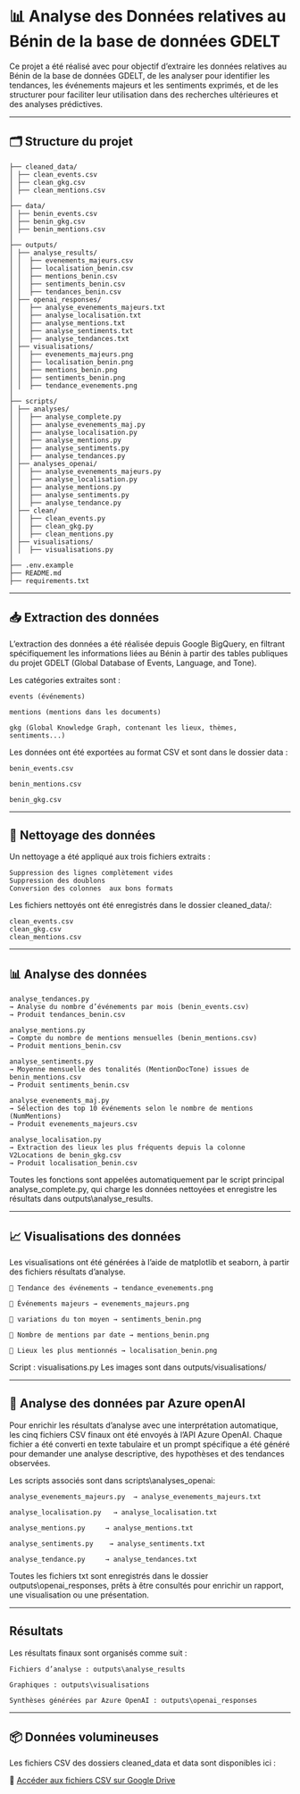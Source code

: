 # 📊 Analyse des Données relatives au Bénin de la base de données GDELT 

Ce projet a été réalisé avec pour objectif d’extraire les données relatives au Bénin de la base de données GDELT, de les analyser pour identifier les tendances, les événements majeurs et les sentiments exprimés, et de les structurer pour faciliter leur utilisation dans des recherches ultérieures et des analyses prédictives.
   
---

## 🗂 Structure du projet
```
├── cleaned_data/
│ ├── clean_events.csv
│ ├── clean_gkg.csv
│ ├── clean_mentions.csv
│
├── data/
│ ├── benin_events.csv
│ ├── benin_gkg.csv
│ ├── benin_mentions.csv
│
├── outputs/
│ ├── analyse_results/
│ │  ├── evenements_majeurs.csv
│ │  ├── localisation_benin.csv
│ │  ├── mentions_benin.csv
│ │  ├── sentiments_benin.csv
│ │  ├── tendances_benin.csv
│ ├── openai_responses/
│ │  ├── analyse_evenements_majeurs.txt
│ │  ├── analyse_localisation.txt
│ │  ├── analyse_mentions.txt
│ │  ├── analyse_sentiments.txt
│ │  ├── analyse_tendances.txt
│ ├── visualisations/
│ │  ├── evenements_majeurs.png
│ │  ├── localisation_benin.png
│ │  ├── mentions_benin.png
│ │  ├── sentiments_benin.png
│ │  ├── tendance_evenements.png
│
├── scripts/
│ ├── analyses/
│ │  ├── analyse_complete.py
│ │  ├── analyse_evenements_maj.py
│ │  ├── analyse_localisation.py
│ │  ├── analyse_mentions.py
│ │  ├── analyse_sentiments.py
│ │  ├── analyse_tendances.py
│ ├── analyses_openai/
│ │  ├── analyse_evenements_majeurs.py
│ │  ├── analyse_localisation.py
│ │  ├── analyse_mentions.py
│ │  ├── analyse_sentiments.py
│ │  ├── analyse_tendance.py
│ ├── clean/
│ │  ├── clean_events.py
│ │  ├── clean_gkg.py
│ │  ├── clean_mentions.py
│ ├── visualisations/
│ │  ├── visualisations.py
│
├── .env.example
├── README.md
├── requirements.txt
```

---


## 📥 Extraction des données  

L’extraction des données a été réalisée depuis Google BigQuery, en filtrant spécifiquement les informations liées au Bénin à partir des tables publiques du projet GDELT (Global Database of Events, Language, and Tone).

Les catégories extraites sont :

    events (événements)

    mentions (mentions dans les documents)

    gkg (Global Knowledge Graph, contenant les lieux, thèmes, sentiments...)

Les données ont été exportées au format CSV et sont dans le dossier data :

    benin_events.csv

    benin_mentions.csv

    benin_gkg.csv


---

## 🧹 Nettoyage des données 

Un nettoyage a été appliqué aux trois fichiers extraits :

    Suppression des lignes complètement vides
    Suppression des doublons 
    Conversion des colonnes  aux bons formats 

Les fichiers nettoyés ont été enregistrés dans le dossier cleaned_data/:

    clean_events.csv
    clean_gkg.csv
    clean_mentions.csv
---

## 📊 Analyse des données 

    analyse_tendances.py
    → Analyse du nombre d’événements par mois (benin_events.csv)
    → Produit tendances_benin.csv

    analyse_mentions.py
    → Compte du nombre de mentions mensuelles (benin_mentions.csv)
    → Produit mentions_benin.csv

    analyse_sentiments.py
    → Moyenne mensuelle des tonalités (MentionDocTone) issues de benin_mentions.csv
    → Produit sentiments_benin.csv

    analyse_evenements_maj.py
    → Sélection des top 10 événements selon le nombre de mentions (NumMentions)
    → Produit evenements_majeurs.csv

    analyse_localisation.py
    → Extraction des lieux les plus fréquents depuis la colonne V2Locations de benin_gkg.csv
    → Produit localisation_benin.csv

Toutes les fonctions sont appelées automatiquement par le script principal analyse_complete.py, qui charge les données nettoyées et enregistre les résultats dans outputs\analyse_results.

---

## 📈 Visualisations des données 

Les visualisations ont été générées à l’aide de matplotlib et seaborn, à partir des fichiers résultats d’analyse.

    📌 Tendance des événements → tendance_evenements.png

    📌 Événements majeurs → evenements_majeurs.png

    📌 variations du ton moyen → sentiments_benin.png

    📌 Nombre de mentions par date → mentions_benin.png 

    📌 Lieux les plus mentionnés → localisation_benin.png

Script : visualisations.py
Les images sont dans outputs/visualisations/

---

## 🤖 Analyse des données par Azure openAI

Pour enrichir les résultats d’analyse avec une interprétation automatique, les cinq fichiers CSV finaux ont été envoyés à l’API Azure OpenAI. Chaque fichier a été converti en texte tabulaire et un prompt spécifique a été généré pour demander une analyse descriptive, des hypothèses et des tendances observées.

Les scripts associés sont dans scripts\analyses_openai:

    analyse_evenements_majeurs.py  → analyse_evenements_majeurs.txt

    analyse_localisation.py   → analyse_localisation.txt

    analyse_mentions.py     → analyse_mentions.txt

    analyse_sentiments.py    → analyse_sentiments.txt

    analyse_tendance.py     → analyse_tendances.txt

Toutes les fichiers txt sont enregistrés dans le dossier outputs\openai_responses, prêts à être consultés pour enrichir un rapport, une visualisation ou une présentation.

---

## Résultats 

Les résultats finaux sont organisés comme suit :

    Fichiers d’analyse : outputs\analyse_results

    Graphiques : outputs\visualisations

    Synthèses générées par Azure OpenAI : outputs\openai_responses

---

## 📦 Données volumineuses

Les fichiers CSV des dossiers cleaned_data et data sont disponibles ici :

🔗 [Accéder aux fichiers CSV sur Google Drive](LIEN_ICI)


